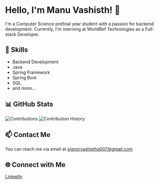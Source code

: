 # Hello, I'm Manu Vashisth! 👋

I'm a Computer Science prefinal year student with a passion for backend development. Currently, I'm interning at WorldRef Technologies as a Full-stack Developer.

## 🔧 Skills

- Backend Development
- Java
- Spring Framework
- Spring Boot
- SQL
- and more...

## 📊 GitHub Stats

![Contributions](https://github-readme-stats.vercel.app/api?username=manuWorldref)
![Contribution History](https://github-readme-streak-stats.herokuapp.com/?user=manuWorldref)

## 📫 Contact Me

You can reach me via email at signorvashistha007@gmail.com

## 🌐 Connect with Me

[LinkedIn](https://www.linkedin.com/in/manu-vashisth-9366b2219/)
